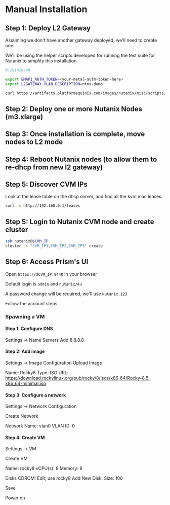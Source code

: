 
# Manual Installation

## Step 1: Deploy L2 Gateway

Assuming we don't have another gateway deployed, we'll need to create one.

<!-- TODO: migrate this script to live in the TF repo -->
We'll be using the helper scripts developed for running the test suite for Nutanix to simplify this installation.

```sh
#!/bin/bash

export EMAPI_AUTH_TOKEN=<your-metal-auth-token-here>
export L2GATEWAY_VLAN_DESCRIPTION=ntnx-demo

curl https://artifacts.platformequinix.com/images/nutanix/misc/scripts/install-l2gateway.sh | sh 2>&1 | tee /root/install-l2gw.log
```

## Step 2: Deploy one or more Nutanix Nodes (m3.xlarge)

## Step 3: Once installation is complete, move nodes to L2 mode

## Step 4: Reboot Nutanix nodes (to allow them to re-dhcp from new l2 gateway)

## Step 5: Discover CVM IPs

Look at the lease table on the dhcp server, and find all the kvm mac leases.

```sh
curl -s http://192.168.0.1/leases
```

## Step 5: Login to Nutanix CVM node and create cluster

```sh
ssh nutanix@$CVM_IP
cluster -s "CVM_IP1,CVM_IP2,CVM_IP3" create
```

## Step 6: Access Prism's UI

Open `https://$CVM_IP:9440` in your browser

Default login is `admin` and `nutanix/4u`

A password change will be required, we'll use `Nutanix.123`

Follow the account steps.

### Spawning a VM

#### Step 1: Configure DNS

Settings -> Name Servers
Add
8.8.8.8

#### Step 2: Add image

Settings -> Image Configuration
Upload Image

Name: Rocky8
Type: ISO
URL: <https://download.rockylinux.org/pub/rocky/8/isos/x86_64/Rocky-8.5-x86_64-minimal.iso>

#### Step 3: Configure a network

Settings -> Network Configuration

Create Network

Network Name: vlan0
VLAN ID: 0

#### Step 4: Create VM

Settings -> VM

Create VM

Name: rocky8
vCPU(s): 8
Memory: 8

Disks
CDROM: Edit, use rocky8
Add New Disk:
  Size: 100

Save

Power on
